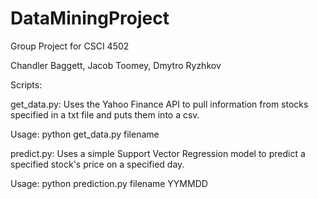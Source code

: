 # DataMiningProject
Group Project for CSCI 4502

Chandler Baggett, Jacob Toomey, Dmytro Ryzhkov



Scripts:

get_data.py: Uses the Yahoo Finance API to pull information from stocks specified in a txt file and puts them into a csv.

Usage: python get_data.py filename




predict.py: Uses a simple Support Vector Regression model to predict a specified stock's price on a specified day.

Usage: python prediction.py filename YYMMDD
